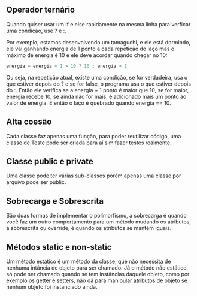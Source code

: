 ## Operador ternário
Quando quiser usar um if e else rapidamente na mesma linha para verficar uma condição, use ? e :.

Por exemplo, estamos desenvolvendo um tamaguchi, e ele está dormindo, ele vai ganhando energia de 1 ponto a cada repetição do laço mas o máximo de energia é 10 e ele deve acordar quando chegar no 10:
```java
energia = energia + 1 > 10 ? 10 : energia + 1
```
Ou seja, na repetição atual, existe uma condição, se for verdadeira, usa o que estiver depois do ? e se for false, o programa usa o que estiver depois do :. Então ele verifica se a energia + 1 ponto é maior que 10, se for maior, energia recebe 10, se ainda não for mais, é adicionado mais um ponto ao valor de energia. E então o laço é quebrado quando energia == 10.

## Alta coesão
Cada classe faz apenas uma função, para poder reutilizar código, uma classe de Teste pode ser criada para aí sim fazer testes realmente.

## Classe public e private
Uma classe pode ter várias sub-classes porém apenas uma classe por arquivo pode ser public.

## Sobrecarga e Sobrescrita
São duas formas de implementar o polimorfismo, a sobrecarga é quando você faz um outro comportamento para um método mudando os atributos, a sobrescrita ou override, é quando os atributos se mantêm iguais.

## Métodos static e non-static
Um método estático é um método da classe, que não necessita de nenhuma intância de objeto para ser chamado. Já o método não estático, só pode ser chamado quando se tem instâncias daquele objeto, como por exemplo os getter e setters, não dá para manipular atributos de objeto se nenhum objeto foi instanciado ainda.

